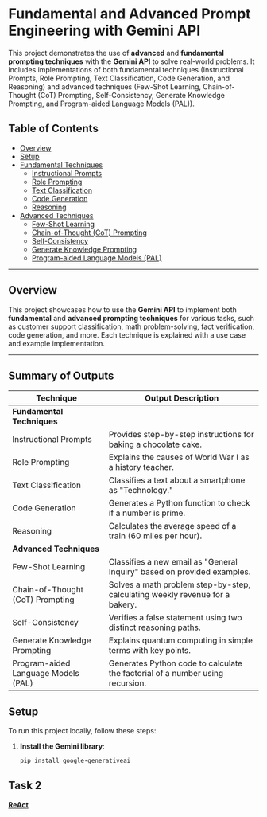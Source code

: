 # Fundamental and Advanced Prompt Engineering with Gemini API

This project demonstrates the use of **advanced** and **fundamental prompting techniques** with the **Gemini API** to solve real-world problems. It includes implementations of both fundamental techniques (Instructional Prompts, Role Prompting, Text Classification, Code Generation, and Reasoning) and advanced techniques (Few-Shot Learning, Chain-of-Thought (CoT) Prompting, Self-Consistency, Generate Knowledge Prompting, and Program-aided Language Models (PAL)).

## Table of Contents
- [Overview](#overview)
- [Setup](#setup)
- [Fundamental Techniques](#fundamental-techniques)
  - [Instructional Prompts](#instructional-prompts)
  - [Role Prompting](#role-prompting)
  - [Text Classification](#text-classification)
  - [Code Generation](#code-generation)
  - [Reasoning](#reasoning)
- [Advanced Techniques](#advanced-techniques)
  - [Few-Shot Learning](#few-shot-learning)
  - [Chain-of-Thought (CoT) Prompting](#chain-of-thought-cot-prompting)
  - [Self-Consistency](#self-consistency)
  - [Generate Knowledge Prompting](#generate-knowledge-prompting)
  - [Program-aided Language Models (PAL)](#program-aided-language-models-pal)


---

## Overview
This project showcases how to use the **Gemini API** to implement both **fundamental** and **advanced prompting techniques** for various tasks, such as customer support classification, math problem-solving, fact verification, code generation, and more. Each technique is explained with a use case and example implementation.

---

## Summary of Outputs
| **Technique**                     | **Output Description**                                                                 |
|-----------------------------------|---------------------------------------------------------------------------------------|
| **Fundamental Techniques**        |                                                                                       |
| Instructional Prompts             | Provides step-by-step instructions for baking a chocolate cake.                       |
| Role Prompting                    | Explains the causes of World War I as a history teacher.                              |
| Text Classification               | Classifies a text about a smartphone as "Technology."                                 |
| Code Generation                   | Generates a Python function to check if a number is prime.                            |
| Reasoning                         | Calculates the average speed of a train (60 miles per hour).                          |
| **Advanced Techniques**           |                                                                                       |
| Few-Shot Learning                 | Classifies a new email as "General Inquiry" based on provided examples.               |
| Chain-of-Thought (CoT) Prompting  | Solves a math problem step-by-step, calculating weekly revenue for a bakery.          |
| Self-Consistency                  | Verifies a false statement using two distinct reasoning paths.                        |
| Generate Knowledge Prompting      | Explains quantum computing in simple terms with key points.                           |
| Program-aided Language Models (PAL)| Generates Python code to calculate the factorial of a number using recursion.         |

## Setup
To run this project locally, follow these steps:

1. **Install the Gemini library**:
   ```bash
   pip install google-generativeai


## Task 2
[**ReAct**](https://medium.com/@ofgehagelana2019/react-fed1fc167694)